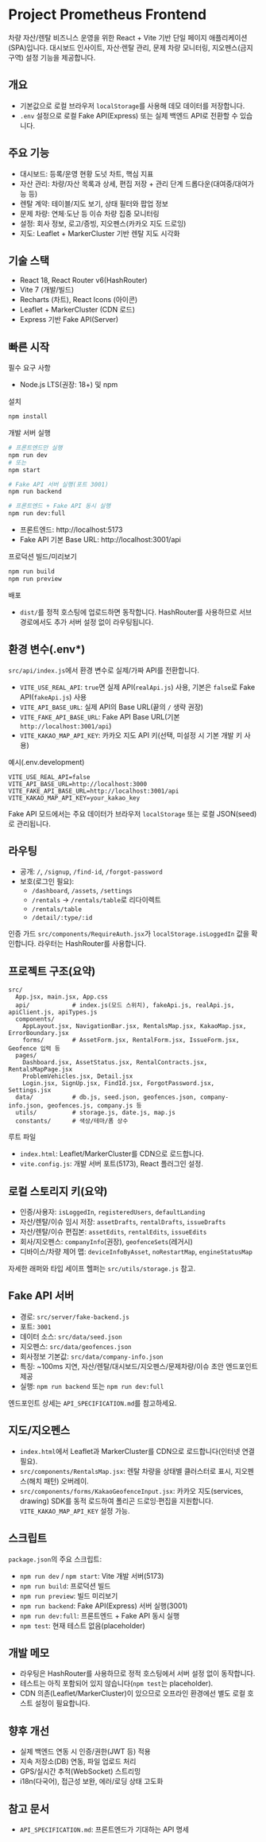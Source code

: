 # Project Prometheus Frontend

차량 자산/렌탈 비즈니스 운영을 위한 React + Vite 기반 단일 페이지 애플리케이션(SPA)입니다. 대시보드 인사이트, 자산·렌탈 관리, 문제 차량 모니터링, 지오펜스(금지구역) 설정 기능을 제공합니다.

## 개요

- 기본값으로 로컬 브라우저 `localStorage`를 사용해 데모 데이터를 저장합니다.
- `.env` 설정으로 로컬 Fake API(Express) 또는 실제 백엔드 API로 전환할 수 있습니다.

## 주요 기능

- 대시보드: 등록/운영 현황 도넛 차트, 핵심 지표
- 자산 관리: 차량/자산 목록과 상세, 편집 저장 + 관리 단계 드롭다운(대여중/대여가능 등)
- 렌탈 계약: 테이블/지도 보기, 상태 필터와 팝업 정보
- 문제 차량: 연체·도난 등 이슈 차량 집중 모니터링
- 설정: 회사 정보, 로고/증빙, 지오펜스(카카오 지도 드로잉)
- 지도: Leaflet + MarkerCluster 기반 렌탈 지도 시각화

## 기술 스택

- React 18, React Router v6(HashRouter)
- Vite 7 (개발/빌드)
- Recharts (차트), React Icons (아이콘)
- Leaflet + MarkerCluster (CDN 로드)
- Express 기반 Fake API(Server)

## 빠른 시작

필수 요구 사항

- Node.js LTS(권장: 18+) 및 npm

설치

```bash
npm install
```

개발 서버 실행

```bash
# 프론트엔드만 실행
npm run dev
# 또는
npm start

# Fake API 서버 실행(포트 3001)
npm run backend

# 프론트엔드 + Fake API 동시 실행
npm run dev:full
```

- 프론트엔드: http://localhost:5173
- Fake API 기본 Base URL: http://localhost:3001/api

프로덕션 빌드/미리보기

```bash
npm run build
npm run preview
```

배포

- `dist/`를 정적 호스팅에 업로드하면 동작합니다. HashRouter를 사용하므로 서브 경로에서도 추가 서버 설정 없이 라우팅됩니다.

## 환경 변수(.env*)

`src/api/index.js`에서 환경 변수로 실제/가짜 API를 전환합니다.

- `VITE_USE_REAL_API`: `true`면 실제 API(`realApi.js`) 사용, 기본은 `false`로 Fake API(`fakeApi.js`) 사용
- `VITE_API_BASE_URL`: 실제 API의 Base URL(끝의 `/` 생략 권장)
- `VITE_FAKE_API_BASE_URL`: Fake API Base URL(기본 `http://localhost:3001/api`)
- `VITE_KAKAO_MAP_API_KEY`: 카카오 지도 API 키(선택, 미설정 시 기본 개발 키 사용)

예시(.env.development)

```env
VITE_USE_REAL_API=false
VITE_API_BASE_URL=http://localhost:3000
VITE_FAKE_API_BASE_URL=http://localhost:3001/api
VITE_KAKAO_MAP_API_KEY=your_kakao_key
```

Fake API 모드에서는 주요 데이터가 브라우저 `localStorage` 또는 로컬 JSON(seed)로 관리됩니다.

## 라우팅

- 공개: `/`, `/signup`, `/find-id`, `/forgot-password`
- 보호(로그인 필요):
  - `/dashboard`, `/assets`, `/settings`
  - `/rentals` → `/rentals/table`로 리다이렉트
  - `/rentals/table`
  - `/detail/:type/:id`

인증 가드 `src/components/RequireAuth.jsx`가 `localStorage.isLoggedIn` 값을 확인합니다. 라우터는 HashRouter를 사용합니다.

## 프로젝트 구조(요약)

```
src/
  App.jsx, main.jsx, App.css
  api/            # index.js(모드 스위치), fakeApi.js, realApi.js, apiClient.js, apiTypes.js
  components/
    AppLayout.jsx, NavigationBar.jsx, RentalsMap.jsx, KakaoMap.jsx, ErrorBoundary.jsx
    forms/        # AssetForm.jsx, RentalForm.jsx, IssueForm.jsx, Geofence 입력 등
  pages/
    Dashboard.jsx, AssetStatus.jsx, RentalContracts.jsx, RentalsMapPage.jsx
    ProblemVehicles.jsx, Detail.jsx
    Login.jsx, SignUp.jsx, FindId.jsx, ForgotPassword.jsx, Settings.jsx
  data/           # db.js, seed.json, geofences.json, company-info.json, geofences.js, company.js 등
  utils/          # storage.js, date.js, map.js
  constants/      # 색상/테마/폼 상수
```

루트 파일

- `index.html`: Leaflet/MarkerCluster를 CDN으로 로드합니다.
- `vite.config.js`: 개발 서버 포트(5173), React 플러그인 설정.

## 로컬 스토리지 키(요약)

- 인증/사용자: `isLoggedIn`, `registeredUsers`, `defaultLanding`
- 자산/렌탈/이슈 임시 저장: `assetDrafts`, `rentalDrafts`, `issueDrafts`
- 자산/렌탈/이슈 편집본: `assetEdits`, `rentalEdits`, `issueEdits`
- 회사/지오펜스: `companyInfo`(권장), `geofenceSets`(레거시)
- 디바이스/차량 제어 맵: `deviceInfoByAsset`, `noRestartMap`, `engineStatusMap`

자세한 래퍼와 타입 세이프 헬퍼는 `src/utils/storage.js` 참고.

## Fake API 서버

- 경로: `src/server/fake-backend.js`
- 포트: `3001`
- 데이터 소스: `src/data/seed.json`
- 지오펜스: `src/data/geofences.json`
- 회사정보 기본값: `src/data/company-info.json`
- 특징: ~100ms 지연, 자산/렌탈/대시보드/지오펜스/문제차량/이슈 초안 엔드포인트 제공
- 실행: `npm run backend` 또는 `npm run dev:full`

엔드포인트 상세는 `API_SPECIFICATION.md`를 참고하세요.

## 지도/지오펜스

- `index.html`에서 Leaflet과 MarkerCluster를 CDN으로 로드합니다(인터넷 연결 필요).
- `src/components/RentalsMap.jsx`: 렌탈 차량을 상태별 클러스터로 표시, 지오펜스(해치 패턴) 오버레이.
- `src/components/forms/KakaoGeofenceInput.jsx`: 카카오 지도(services, drawing) SDK를 동적 로드하여 폴리곤 드로잉·편집을 지원합니다. `VITE_KAKAO_MAP_API_KEY` 설정 가능.

## 스크립트

`package.json`의 주요 스크립트:

- `npm run dev` / `npm start`: Vite 개발 서버(5173)
- `npm run build`: 프로덕션 빌드
- `npm run preview`: 빌드 미리보기
- `npm run backend`: Fake API(Express) 서버 실행(3001)
- `npm run dev:full`: 프론트엔드 + Fake API 동시 실행
- `npm test`: 현재 테스트 없음(placeholder)

## 개발 메모

- 라우팅은 HashRouter를 사용하므로 정적 호스팅에서 서버 설정 없이 동작합니다.
- 테스트는 아직 포함되어 있지 않습니다(`npm test`는 placeholder).
- CDN 의존(Leaflet/MarkerCluster)이 있으므로 오프라인 환경에선 별도 로컬 호스트 설정이 필요합니다.

## 향후 개선

- 실제 백엔드 연동 시 인증/권한(JWT 등) 적용
- 지속 저장소(DB) 연동, 파일 업로드 처리
- GPS/실시간 추적(WebSocket) 스트리밍
- i18n(다국어), 접근성 보완, 에러/로딩 상태 고도화

## 참고 문서

- `API_SPECIFICATION.md`: 프론트엔드가 기대하는 API 명세
